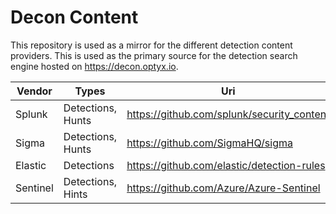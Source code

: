 # Decon Content
This repository is used as a mirror for the different detection content providers. This is used as the primary source for the detection search engine hosted on https://decon.optyx.io. 

| Vendor  | Types  | Uri  |  
|---|---|---|
| Splunk | Detections, Hunts | https://github.com/splunk/security_content | 
| Sigma | Detections, Hunts | https://github.com/SigmaHQ/sigma | 
| Elastic | Detections | https://github.com/elastic/detection-rules | 
| Sentinel | Detections, Hints | https://github.com/Azure/Azure-Sentinel |
